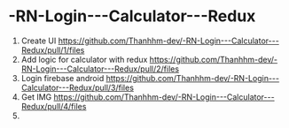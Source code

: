 # -RN-Login---Calculator---Redux
1. Create UI
https://github.com/Thanhhm-dev/-RN-Login---Calculator---Redux/pull/1/files
2. Add logic for calculator with redux
https://github.com/Thanhhm-dev/-RN-Login---Calculator---Redux/pull/2/files
3. Login firebase android
https://github.com/Thanhhm-dev/-RN-Login---Calculator---Redux/pull/3/files
4. Get IMG
https://github.com/Thanhhm-dev/-RN-Login---Calculator---Redux/pull/4/files
5.

